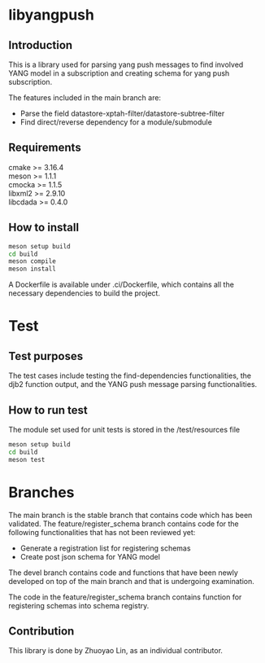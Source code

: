 # libyangpush

## Introduction

This is a library used for parsing yang push messages to find involved 
YANG model in a subscription and creating schema for yang push subscription.  

The features included in the main branch are:
- Parse the field datastore-xptah-filter/datastore-subtree-filter
- Find direct/reverse dependency for a module/submodule


## Requirements

cmake >= 3.16.4  
meson >= 1.1.1  
cmocka >= 1.1.5  
libxml2 >= 2.9.10  
libcdada >= 0.4.0  

## How to install

```bash
meson setup build
cd build
meson compile
meson install
```

A Dockerfile is available under .ci/Dockerfile, which contains all the
necessary dependencies to build the project.

# Test

## Test purposes
The test cases include testing the find-dependencies functionalities, 
the djb2 function output, and the YANG push message parsing functionalities.


## How to run test
The module set used for unit tests is stored in the /test/resources file
```bash
meson setup build
cd build
meson test
``` 

# Branches
The main branch is the stable branch that contains code which has been validated. The feature/register_schema branch contains code for the following functionalities that has not been reviewed yet:  
- Generate a registration list for registering schemas
- Create post json schema for YANG model  

The devel branch contains code and functions that have been newly developed on top of the main branch and that is undergoing examination.

The code in the feature/register_schema branch contains function for registering schemas into schema registry. 

## Contribution
This library is done by Zhuoyao Lin, as an individual contributor.